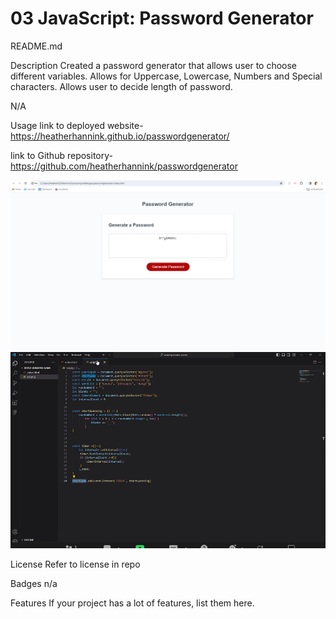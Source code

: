 # 03 JavaScript: Password Generator

README.md

Description
Created a password generator that allows user to choose different variables. 
Allows for Uppercase, Lowercase, Numbers and Special characters. 
Allows user to decide length of password.

N/A

Usage
 link to deployed website- https://heatherhannink.github.io/passwordgenerator/

 link to Github repository- https://github.com/heatherhannink/passwordgenerator

 ![Alt text](<Screenshot 2023-12-20 182933.png>) ![Alt text](<Screenshot 2023-12-18 204412.png>)

License
Refer to license in repo

Badges
n/a

Features
If your project has a lot of features, list them here.